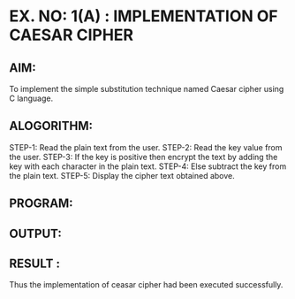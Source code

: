 # EX. NO: 1(A) : IMPLEMENTATION OF CAESAR CIPHER

## AIM:
To implement the simple substitution technique named Caesar cipher using C language.

## ALOGORITHM:
STEP-1: Read the plain text from the user.
STEP-2: Read the key value from the user.
STEP-3: If the key is positive then encrypt the text by adding the key with
each character in the plain text.
STEP-4: Else subtract the key from the plain text.
STEP-5: Display the cipher text obtained above.

## PROGRAM:

## OUTPUT:

## RESULT :
 Thus the implementation of ceasar cipher had been executed successfully.
